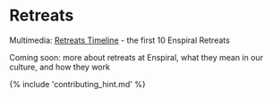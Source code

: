 # Retreats

Multimedia: [Retreats Timeline](https://docs.google.com/presentation/d/1UIO8q1G8-UNmQ2ckJD0JwTDiRVAeTdBL-GbMPdt_6qo/present#slide=id.p) - the first 10 Enspiral Retreats

Coming soon: more about retreats at Enspiral, what they mean in our culture, and how they work


{% include 'contributing_hint.md' %}
